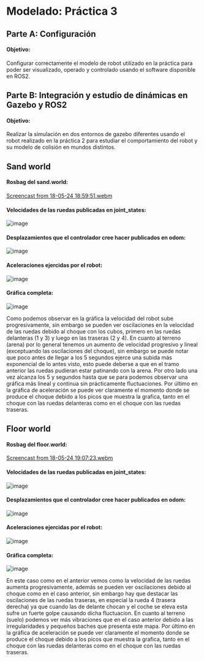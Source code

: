 # Modelado: Práctica 3

## Parte A: Configuración

#### Objetivo:
Configurar correctamente el modelo de robot utilizado en la práctica para poder ser visualizado, operado y controlado usando el software disponible en ROS2.

## Parte B: Integración y estudio de dinámicas en Gazebo y ROS2

#### Objetivo:
Realizar la simulación en dos entornos de gazebo diferentes usando el robot realizado en la práctica 2 para estudiar el comportamiento del robot y su modelo de colisión en mundos distintos.

## Sand world

#### Rosbag del sand.world:

[Screencast from 18-05-24 18:59:51.webm](https://github.com/ToniLMM/practica3_modelado/assets/92941378/a25b9e17-093f-48ce-953c-2fb1f03efd4e)

#### Velocidades de las ruedas publicadas en joint_states:
![image](https://github.com/ToniLMM/practica3_modelado/assets/92941378/0a63a7a0-e23f-4c3d-87a8-4d7854824d51)

#### Desplazamientos que el controlador cree hacer publicados en odom:
![image](https://github.com/ToniLMM/practica3_modelado/assets/92941378/98436ab2-dd3b-42c5-98e4-fd3bdce67a3d)

#### Aceleraciones ejercidas por el robot:
![image](https://github.com/ToniLMM/practica3_modelado/assets/92941378/bf4d74b1-b1e4-4452-bb9c-c422a69fad29)

#### Gráfica completa:
![image](https://github.com/ToniLMM/practica3_modelado/assets/92941378/b43e4ef0-8f85-4ba5-8349-aa7ff8f008c9)

Como podemos observar en la gráfica la velocidad del robot sube progresivamente, sin embargo se pueden ver oscilaciones en la velocidad de las ruedas debido al choque con los cubos, primero en las ruedas delanteras (1 y 3) y luego en las traseras (2 y 4). En cuanto al terreno (arena) por lo general tenemos un aumento de velocidad progresivo y lineal (exceptuando las oscilaciones del choque), sin embargo se puede notar que poco antes de llegar a los 5 segundos ejerce una subida más exponencial de lo antes visto, esto puede deberse a que en el tramo anterior las ruedas pudieran estar patinando con la arena. Por otro lado una vez alcanza los 5 y segundos hasta que se para podemos observar una gráfica más lineal y continua sin prácticamente fluctuaciones. Por último en la gráfica de aceleración se puede ver claramente el momento donde se produce el choque debido a los picos que muestra la grafica, tanto en el choque con las ruedas delanteras como en el choque con las ruedas traseras.


## Floor world


#### Rosbag del floor.world:

[Screencast from 18-05-24 19:07:23.webm](https://github.com/ToniLMM/practica3_modelado/assets/92941378/660247c3-7653-4ea0-b90e-0da51eab2b74)

#### Velocidades de las ruedas publicadas en joint_states:
![image](https://github.com/ToniLMM/practica3_modelado/assets/92941378/87348575-8920-4b59-8999-48e89fb86ab0)

#### Desplazamientos que el controlador cree hacer publicados en odom:
![image](https://github.com/ToniLMM/practica3_modelado/assets/92941378/9ce5bb19-ca4c-4bbe-873c-ead3785a29e7)

#### Aceleraciones ejercidas por el robot:
![image](https://github.com/ToniLMM/practica3_modelado/assets/92941378/7aa6806e-43f4-4a39-a0f6-b2b64db5edc8)

#### Gráfica completa:
![image](https://github.com/ToniLMM/practica3_modelado/assets/92941378/f0f83930-1ec1-4637-be88-28db93db04e8)

En este caso como en el anterior vemos como la velocidad de las ruedas aumenta progresivamente, además se pueden ver oscilaciones debido al choque como en el caso anterior, sin embargo hay que destacar las oscilaciones de las ruedas traseras, en especial la rueda 4 (trasera derecha) ya que cuando las de delante chocan y el coche se eleva esta sufre un fuerte golpe causando dicha fluctuacion. En cuanto al terreno (suelo) podemos ver más vibraciones que en el caso anterior debido a las irregularidades y pequeños baches que presenta este mapa. Por último en la gráfica de aceleración se puede ver claramente el momento donde se produce el choque debido a los picos que muestra la grafica, tanto en el choque con las ruedas delanteras como en el choque con las ruedas traseras.



